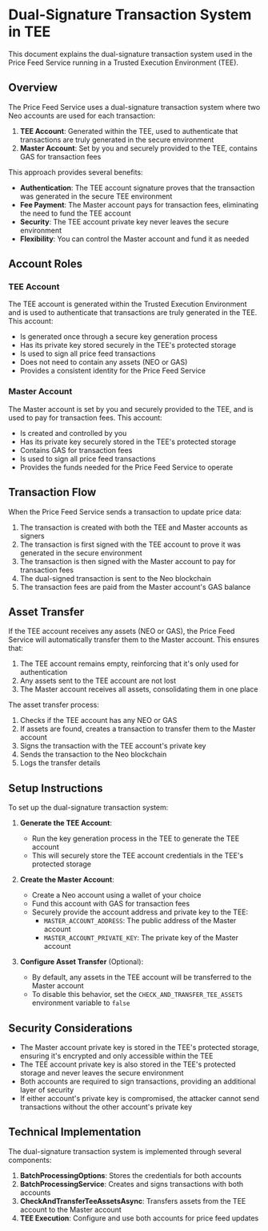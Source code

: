 # Dual-Signature Transaction System in TEE

This document explains the dual-signature transaction system used in the Price Feed Service running in a Trusted Execution Environment (TEE).

## Overview

The Price Feed Service uses a dual-signature transaction system where two Neo accounts are used for each transaction:

1. **TEE Account**: Generated within the TEE, used to authenticate that transactions are truly generated in the secure environment
2. **Master Account**: Set by you and securely provided to the TEE, contains GAS for transaction fees

This approach provides several benefits:
- **Authentication**: The TEE account signature proves that the transaction was generated in the secure TEE environment
- **Fee Payment**: The Master account pays for transaction fees, eliminating the need to fund the TEE account
- **Security**: The TEE account private key never leaves the secure environment
- **Flexibility**: You can control the Master account and fund it as needed

## Account Roles

### TEE Account

The TEE account is generated within the Trusted Execution Environment and is used to authenticate that transactions are truly generated in the TEE. This account:

- Is generated once through a secure key generation process
- Has its private key stored securely in the TEE's protected storage
- Is used to sign all price feed transactions
- Does not need to contain any assets (NEO or GAS)
- Provides a consistent identity for the Price Feed Service

### Master Account

The Master account is set by you and securely provided to the TEE, and is used to pay for transaction fees. This account:

- Is created and controlled by you
- Has its private key securely stored in the TEE's protected storage
- Contains GAS for transaction fees
- Is used to sign all price feed transactions
- Provides the funds needed for the Price Feed Service to operate

## Transaction Flow

When the Price Feed Service sends a transaction to update price data:

1. The transaction is created with both the TEE and Master accounts as signers
2. The transaction is first signed with the TEE account to prove it was generated in the secure environment
3. The transaction is then signed with the Master account to pay for transaction fees
4. The dual-signed transaction is sent to the Neo blockchain
5. The transaction fees are paid from the Master account's GAS balance

## Asset Transfer

If the TEE account receives any assets (NEO or GAS), the Price Feed Service will automatically transfer them to the Master account. This ensures that:

1. The TEE account remains empty, reinforcing that it's only used for authentication
2. Any assets sent to the TEE account are not lost
3. The Master account receives all assets, consolidating them in one place

The asset transfer process:
1. Checks if the TEE account has any NEO or GAS
2. If assets are found, creates a transaction to transfer them to the Master account
3. Signs the transaction with the TEE account's private key
4. Sends the transaction to the Neo blockchain
5. Logs the transfer details

## Setup Instructions

To set up the dual-signature transaction system:

1. **Generate the TEE Account**:
   - Run the key generation process in the TEE to generate the TEE account
   - This will securely store the TEE account credentials in the TEE's protected storage

2. **Create the Master Account**:
   - Create a Neo account using a wallet of your choice
   - Fund this account with GAS for transaction fees
   - Securely provide the account address and private key to the TEE:
     - `MASTER_ACCOUNT_ADDRESS`: The public address of the Master account
     - `MASTER_ACCOUNT_PRIVATE_KEY`: The private key of the Master account

3. **Configure Asset Transfer** (Optional):
   - By default, any assets in the TEE account will be transferred to the Master account
   - To disable this behavior, set the `CHECK_AND_TRANSFER_TEE_ASSETS` environment variable to `false`

## Security Considerations

- The Master account private key is stored in the TEE's protected storage, ensuring it's encrypted and only accessible within the TEE
- The TEE account private key is also stored in the TEE's protected storage and never leaves the secure environment
- Both accounts are required to sign transactions, providing an additional layer of security
- If either account's private key is compromised, the attacker cannot send transactions without the other account's private key

## Technical Implementation

The dual-signature transaction system is implemented through several components:

1. **BatchProcessingOptions**: Stores the credentials for both accounts
2. **BatchProcessingService**: Creates and signs transactions with both accounts
3. **CheckAndTransferTeeAssetsAsync**: Transfers assets from the TEE account to the Master account
4. **TEE Execution**: Configure and use both accounts for price feed updates
